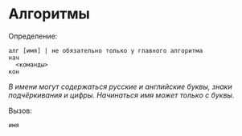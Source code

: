 # Алгоритмы

Определение:

```
алг [имя] | не обязательно только у главного алгоритма
нач
  <команды>
кон
```

*В имени могут содержаться русские и английские буквы,
знаки подчёркивания и цифры. Начинаться имя может только с буквы.*

Вызов:

```
имя
```
